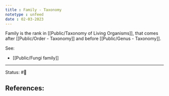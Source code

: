 ```yaml
---
title : Family - Taxonomy
notetype : unfeed
date : 02-03-2023
---
```


Family is the rank in [[Public/Taxonomy of Living Organisms]], that comes after [[Public/Order - Taxonomy]] and before [[Public/Genus - Taxonomy]].

See:
- [[Public/Fungi family]]

-----

Status: #🌱 

References:
- 
